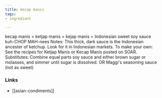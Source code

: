 ```yaml
---
title: kecap manis
tags:
- ingredient

---
```

kecap manis = ketjap manis = kejap manis = Indonesian sweet soy sauce kuh-CHOP MAH-nees Notes: This thick, dark sauce is the Indonesian ancester of ketchup. Look for it in Indonesian markets. To make your own: See the recipes for Ketjap Manis or Kecap Manis posted on SOAR. Substitutes: Combine equal parts soy sauce and either brown sugar or molasses, and simmer until sugar is dissolved. OR Maggi's seasoning sauce (not as sweet)

### Links

* [[asian-condiments]]
